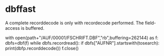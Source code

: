 # dbffast

A complete recorddecode is only with recordecode performed.
The field-access is buffered.

with open(path+"/AUF/00001/FSCHRIFT.DBF","rb",buffering=262144) as f:
  dbfs=dbf(f)
  while dbfs.recordread():
    if dbfs["AUFNR"].startswith(tosearch):
      print(dbfp.recorddecode())
  f.close()
